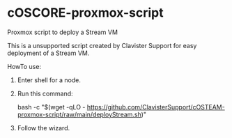 # cOSCORE-proxmox-script
Proxmox script to deploy a Stream VM

This is a unsupported script created by Clavister Support for easy deployment of a Stream VM.


HowTo use:
1. Enter shell for a node.
2. Run this command:
   
   bash -c "$(wget -qLO - https://github.com/ClavisterSupport/cOSTEAM-proxmox-script/raw/main/deployStream.sh)"
4. Follow the wizard.
